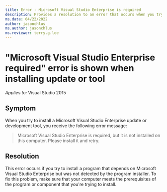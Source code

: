```yaml
---
title: Error - Microsoft Visual Studio Enterprise is required
description: Provides a resolution to an error that occurs when you try to install a Microsoft Visual Studio Enterprise update or tool.
ms.date: 04/22/2022
author: jasonchlus
ms.author: jasonchlus
ms.reviewer: terry.g.lee
---
```


# "Microsoft Visual Studio Enterprise required" error is shown when installing update or tool

_Applies to:_&nbsp;Visual Studio 2015

## Symptom

When you try to install a Microsoft Visual Studio Enterprise update or development tool, you receive the following error message:

> Microsoft Visual Studio Enterprise is required, but it is not installed on this computer. Please install it and retry.

## Resolution

This error occurs if you try to install a program that depends on Microsoft Visual Studio Enterprise but was not detected by the program installer. To fix this problem, make sure that your computer meets the prerequisites of the program or component that you're trying to install.
